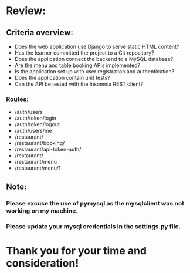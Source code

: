 # Review:

## Criteria overview:

- Does the web application use Django to serve static HTML content?
- Has the learner committed the project to a Git repository?
- Does the application connect the backend to a MySQL database?
- Are the menu and table booking APIs implemented?
- Is the application set up with user registration and authentication?
- Does the application contain unit tests?
- Can the API be tested with the Insomnia REST client?

### Routes:

- /auth/users
- /auth/token/login
- /auth/token/logout
- /auth/users/me
- /restaurant/
- /restaurant/booking/
- /restaurant/api-token-auth/
- /restaurant/
- /restaurant/menu
- /restaurant/menu/1

## Note:

### Please excuse the use of pymysql as the mysqlclient was not working on my machine.

### Please update your mysql credentials in the settings.py file.

# Thank you for your time and consideration!
